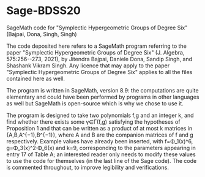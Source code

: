 # Sage-BDSS20
SageMath code for "Symplectic Hypergeometric Groups of Degree Six" (Bajpai, Dona, Singh, Singh)

The code deposited here refers to a SageMath program referring to the paper "Symplectic Hypergeometric Groups of Degree Six" (J. Algebra, 575:256--273, 2021), by Jitendra Bajpai, Daniele Dona, Sandip Singh, and Shashank Vikram Singh. Any licence that may apply to the paper "Symplectic Hypergeometric Groups of Degree Six" applies to all the files contained here as well.

The program is written in SageMath, version 8.9: the computations are quite elementary and could have been performed by programs in other languages as well but SageMath is open-source which is why we chose to use it.

The program is designed to take two polynomials f,g and an integer k, and find whether there exists some γ∈Γ(f,g) satisfying the hypotheses of Proposition 1 and that can be written as a product of at most k matrices in {A,B,A^{−1},B^{−1}}, where A and B are the companion matrices of f and g respectively. Example values have already been inserted, with f=Φ_1(x)^6, g=Φ_3(x)^2·Φ_6(x) and k=9, corresponding to the parameters appearing in entry 17 of Table A; an interested reader only needs to modify these values to use the code for themselves (in the last line of the Sage code). The code is commented throughout, to improve legibility and verifications.
